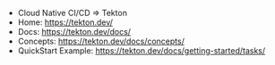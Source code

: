 
- Cloud Native CI/CD => Tekton
- Home: https://tekton.dev/
- Docs: https://tekton.dev/docs/
- Concepts: https://tekton.dev/docs/concepts/
- QuickStart Example: https://tekton.dev/docs/getting-started/tasks/

